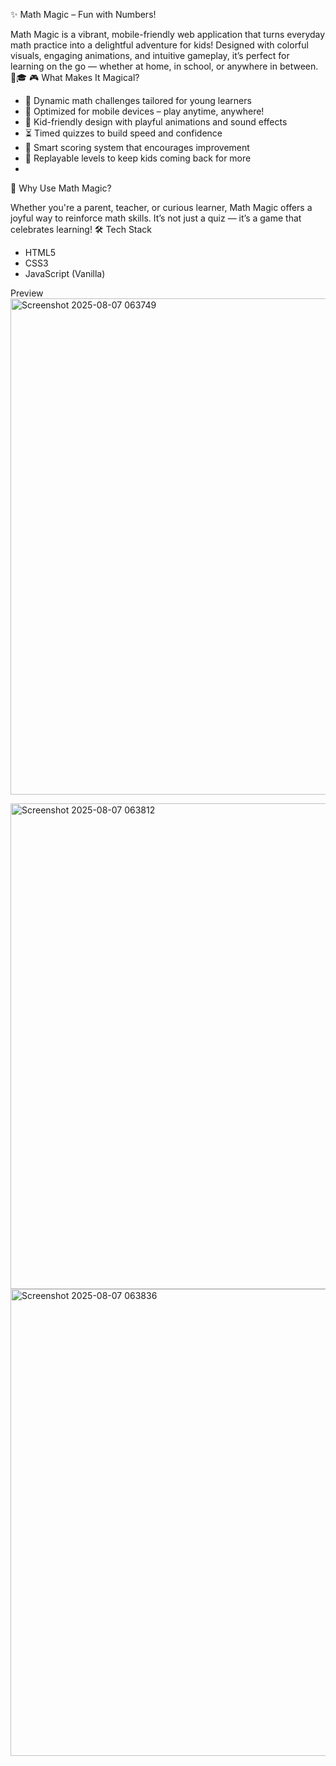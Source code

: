 ✨ Math Magic – Fun with Numbers!

Math Magic is a vibrant, mobile-friendly web application that turns everyday math practice into a delightful adventure for kids! Designed with colorful visuals, engaging animations, and intuitive gameplay, it’s perfect for learning on the go — whether at home, in school, or anywhere in between. 📱🎓
🎮 What Makes It Magical?
- 🔢 Dynamic math challenges tailored for young learners
- 📱 Optimized for mobile devices – play anytime, anywhere!
- 🎨 Kid-friendly design with playful animations and sound effects
- ⏳ Timed quizzes to build speed and confidence
- 🧠 Smart scoring system that encourages improvement
- 🔁 Replayable levels to keep kids coming back for more
- 
🌟 Why Use Math Magic?

Whether you're a parent, teacher, or curious learner, Math Magic offers a joyful way to reinforce math skills. It’s not just a quiz — it’s a game that celebrates learning!
🛠️ Tech Stack
- HTML5
- CSS3
- JavaScript (Vanilla)

Preview
<img width="1781" height="794" alt="Screenshot 2025-08-07 063749" src="https://github.com/user-attachments/assets/30655afb-2338-486b-ac30-36d9b6c9d14a" />

<img width="1806" height="777" alt="Screenshot 2025-08-07 063812" src="https://github.com/user-attachments/assets/61074030-8834-4640-9d30-3c4b86015d74" />

<img width="1737" height="747" alt="Screenshot 2025-08-07 063836" src="https://github.com/user-attachments/assets/a8858ee5-0f02-4d1d-a06f-8ca4a3db1c11" />
